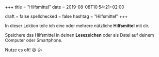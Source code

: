 +++
title = "Hilfsmittel"
date =  2019-08-08T10:54:21+02:00

draft = false
spellchecked = false
hashtag = "Hilfsmittel"
+++

In dieser Lektion teile ich eine oder mehrere nützliche **Hilfsmittel** mit dir.

Speichere das Hilfsmittel in deinen **Lesezeichen** oder als Datei auf deinem Computer oder Smartphone.

Nutze es oft! :smiley: :thumbsup: